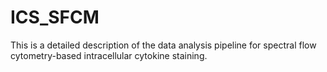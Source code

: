 # ICS_SFCM
This is a detailed description of the data analysis pipeline for spectral flow cytometry-based intracellular cytokine staining.
